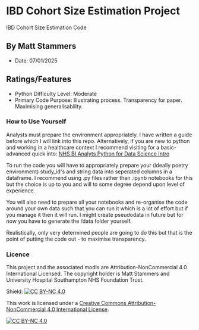 # IBD Cohort Size Estimation Project

IBD Cohort Size Estimation Code

## By Matt Stammers
- Date: 07/01/2025

## Ratings/Features
- Python Difficulty Level: Moderate
- Primary Code Purpose: Illustrating process. Transparency for paper. Maximising generalisability.

### How to Use Yourself

Analysts must prepare the environment appropriately. I have written a guide before which I will link into this repo. Alternatively, if you are new to python and working in a healthcare context I recommend visiting for a basic-advanced quick into: [NHS BI Analyts Python for Data Science Intro](https://github.com/MattStammers/Community_Of_Practice_Session_Two)

To run the code you will have to appropriately prepare your (ideally poetry environment) study_id's and string data into seperated columns in a dataframe. I recommend using .py files rather than .ipynb notebooks for this but the choice is up to you and will to some degree depend upon level of experience. 

You will also need to prepare all your notebooks and re-organise the code around your own data such that you can run it which is a lot of effort but if you manage it then it will run. I might create pseudodata in future but for now you have to generate the /data folder yourself. 

Realistically, only very determined people are going to do this but that is the point of putting the code out - to maximise transparency.

### Licence

This project and the associated modls are Attribution-NonCommercial 4.0 International Licensed. The copyright holder is Matt Stammers and University Hospital Southampton NHS Foundation Trust. 

Shield: [![CC BY-NC 4.0][cc-by-nc-shield]][cc-by-nc]

This work is licensed under a
[Creative Commons Attribution-NonCommercial 4.0 International License][cc-by-nc].

[![CC BY-NC 4.0][cc-by-nc-image]][cc-by-nc]

[cc-by-nc]: https://creativecommons.org/licenses/by-nc/4.0/
[cc-by-nc-image]: https://licensebuttons.net/l/by-nc/4.0/88x31.png
[cc-by-nc-shield]: https://img.shields.io/badge/License-CC%20BY--NC%204.0-lightgrey.svg